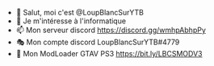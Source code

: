 - 👋 Salut, moi c'est @LoupBlancSurYTB
- 👀 Je m'intéresse à l'informatique 
- 📫 Mon serveur discord https://discord.gg/wmhpAbhpPy
- 🎭 Mon compte discord LoupBlancSurYTB#4779
- 📑 Mon ModLoader GTAV PS3 https://bit.ly/LBCSMODV3

<!---
Je suis spcécialiser dans le hack de la ps3 j'ai fabriquer un ModLoader sur GTAV je sais changer tout les icon de la ps3 commme le logo de connexion au psn (tex_psn)
ou le logo démarrage de la ps3 (coldboot)
--->
